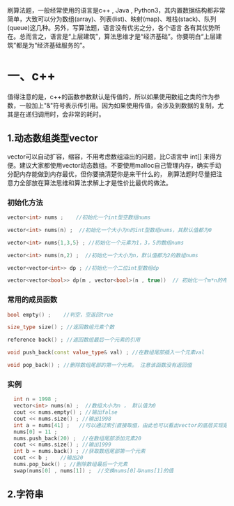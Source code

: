 刷算法题，一般经常使用的语言是c++ , Java , Python3，其内置数据结构都非常简单，大致可以分为数组(array)、列表(list)、映射(map)、堆栈(stack)、队列(queue)这几种。另外，写算法题，语言没有优劣之分，各个语言
各有其优势所在。总而言之，语言是“上层建筑”，算法思维才是“经济基础”。你要明白“上层建筑”都是为“经济基础服务的”。

# 一、c++
  值得注意的是，c++的函数参数默认是传值的，所以如果使用数组之类的作为参数，一般加上"&"符号表示传引用。因为如果使用传值，会涉及到数据的复制，尤其是在递归调用时，会非常的耗时。
  
## 1.动态数组类型vector
  vector可以自动扩容，缩容，不用考虑数组溢出的问题，比C语言中 int[] 来得方便。建议大家都使用vector动态数组。不要使用malloc自己管理内存，确实手动分配内存能做到内存最优，但你要搞清楚你是来干什么的，
刷算法题时尽量把注意力全部放在算法思维和算法求解上才是性价比最优的做法。</br>
### 初始化方法

```c++
vector<int> nums ;    //初始化一个int型空数组nums
```
```c++
vector<int> nums(n) ;  //初始化一个大小为n的int型数组nums，其默认值都为0
```
```c++
vector<int> nums{1,3,5} ; //初始化一个元素为1，3，5的数组nums
```
```c++
vector<int> nums(n,2) ;  //初始化一个大小为n，默认值都为2的数组nums
```
```c++
vector<vector<int>> dp ; //初始化一个二位int型数组dp
```
```c++
vector<vector<bool>> dp(m , vector<bool>(n , true))  // 初始化一个m*n的布尔型数组dp ， 默认值为true 
```
### 常用的成员函数
```c++
bool empty() ;    //判空，空返回true 
```
```c++
size_type size() ; //返回数组元素个数 
```
```c++
reference back() ; //返回数组最后一个元素的引用
```
```c++
void push_back(const value_type& val) ; //在数组尾部插入一个元素val
```
```c++
void pop_back() ; //删除数组尾部的第一个元素。 注意该函数没有返回值
```
### 实例
```c++
  int n = 1998 ; 
  vector<int> nums(n) ;  //数组大小为n ， 默认值为0 
  cout << nums.empty() ; //输出false 
  cout << nums.size() ; //输出1998
  int a = nums[41] ;   //可以通过索引直接取值，由此也可以看出vector的底层实现是数组
  nums[0] = 11 ;
  nums.push_back(20) ;  //在数组尾部添加元素20 
  cout << nums.size() ; //输出1999
  int b = nums.back() ; //获取数组尾部第一个元素
  cout << b ;    //输出20
  nums.pop_back() ; //删除数组最后一个元素
  swap(nums[0] , nums[1]) ;  //交换nums[0]与nums[1]的值
```

## 2.字符串

